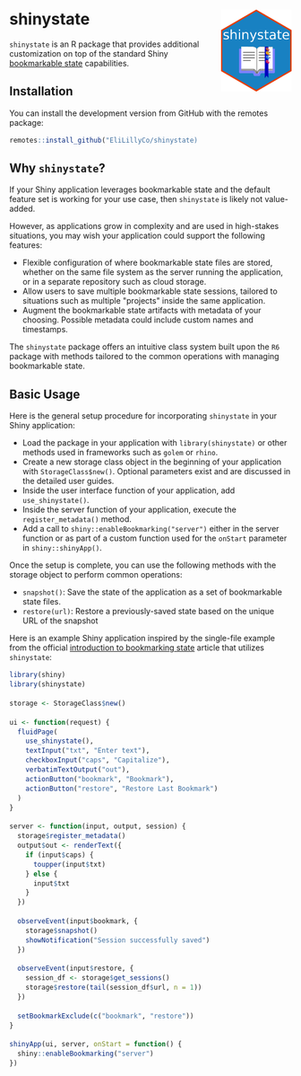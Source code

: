 # shinystate <img src='man/figures/logo.png' align="right" width="25%" min-width="120px"/>

<!-- badges: start -->
<!-- badges: end -->

`shinystate` is an R package that provides additional customization on top of the standard Shiny [bookmarkable state](https://shiny.posit.co/r/articles/share/bookmarking-state/) capabilities.

## Installation

You can install the development version from GitHub with the remotes package:

```r
remotes::install_github("EliLillyCo/shinystate)
```

## Why `shinystate`?

If your Shiny application leverages bookmarkable state and the default feature set is working for your use case, then `shinystate` is likely not value-added. 

However, as applications grow in complexity and are used in high-stakes situations, you may wish your application could support the following features:

* Flexible configuration of where bookmarkable state files are stored, whether on the same file system as the server running the application, or in a separate repository such as cloud storage.
* Allow users to save multiple bookmarkable state sessions, tailored to situations such as multiple "projects" inside the same application.
* Augment the bookmarkable state artifacts with metadata of your choosing. Possible metadata could include custom names and timestamps.
 
The `shinystate` package offers an intuitive class system built upon the `R6` package with methods tailored to the common operations with managing bookmarkable state. 

## Basic Usage

Here is the general setup procedure for incorporating `shinystate` in your Shiny application:

* Load the package in your application with `library(shinystate)` or other methods used in frameworks such as `golem` or `rhino`.
* Create a new storage class object in the beginning of your application with `StorageClass$new()`. Optional parameters exist and are discussed in the detailed user guides.
* Inside the user interface function of your application, add `use_shinystate()`.
* Inside the server function of your application, execute the `register_metadata()` method.
* Add a call to `shiny::enableBookmarking("server")` either in the server function or as part of a custom function used for the `onStart` parameter in `shiny::shinyApp()`.  

Once the setup is complete, you can use the following methods with the storage object to perform common operations:

* `snapshot()`: Save the state of the application as a set of bookmarkable state files.
* `restore(url)`: Restore a previously-saved state based on the unique URL of the snapshot

Here is an example Shiny application inspired by the single-file example from the official [introduction to bookmarking state](https://shiny.posit.co/r/articles/share/bookmarking-state/) article that utilizes `shinystate`:

```r
library(shiny)
library(shinystate)

storage <- StorageClass$new()

ui <- function(request) {
  fluidPage(
    use_shinystate(),
    textInput("txt", "Enter text"),
    checkboxInput("caps", "Capitalize"),
    verbatimTextOutput("out"),
    actionButton("bookmark", "Bookmark"),
    actionButton("restore", "Restore Last Bookmark")
  )
}

server <- function(input, output, session) {
  storage$register_metadata()
  output$out <- renderText({
    if (input$caps) {
      toupper(input$txt)
    } else {
      input$txt
    }
  })

  observeEvent(input$bookmark, {
    storage$snapshot()
    showNotification("Session successfully saved")
  })

  observeEvent(input$restore, {
    session_df <- storage$get_sessions()
    storage$restore(tail(session_df$url, n = 1))
  })

  setBookmarkExclude(c("bookmark", "restore"))
}

shinyApp(ui, server, onStart = function() {
  shiny::enableBookmarking("server")
})
```
